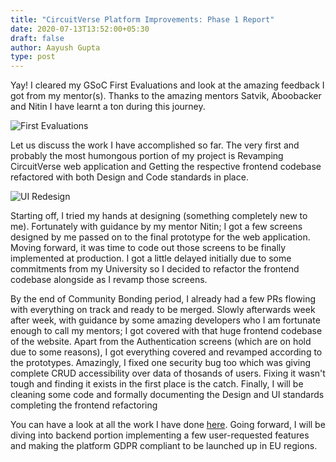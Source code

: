 ```yaml
---
title: "CircuitVerse Platform Improvements: Phase 1 Report"
date: 2020-07-13T13:52:00+05:30
draft: false
author: Aayush Gupta
type: post
---
```


Yay! I cleared my GSoC First Evaluations and look at the amazing feedback I got from my mentor(s). Thanks to the amazing mentors Satvik, Aboobacker and Nitin I have learnt a ton during this journey.

![First Evaluations](/img/Aayush_First_Evaluation.PNG)

Let us discuss the work I have accomplished so far.
The very first and probably the most humongous portion of my project is Revamping CircuitVerse web application and Getting the respective frontend codebase refactored with both Design and Code standards in place.

![UI Redesign](/img/HomeScreen_Changes.png)


Starting off, I tried my hands at designing (something completely new to me). Fortunately with guidance by my mentor Nitin; I got a few screens designed by me passed on to the final prototype for the web application.
Moving forward, it was time to code out those screens to be finally implemented at production. I got a little delayed initially due to some commitments from my University so I decided to refactor the frontend codebase alongside as I revamp those screens.

By the end of Community Bonding period, I already had a few PRs flowing with everything on track and ready to be merged.
Slowly afterwards week after week, with guidance by some amazing developers who I am fortunate enough to call my mentors; I got covered with that huge frontend codebase of the website.
Apart from the Authentication screens (which are on hold due to some reasons), I got everything covered and revamped according to the prototypes.
Amazingly, I fixed one security bug too which was giving complete CRUD accessibility over data of thosands of users. Fixing it wasn't tough and finding it exists in the first place is the catch.
Finally, I will be cleaning some code and formally documenting the Design and UI standards completing the frontend refactoring

You can have a look at all the work I have done [here](https://github.com/CircuitVerse/CircuitVerse/pulls?q=is%3Apr+author%3Aaayush-05+).
Going forward, I will be diving into backend portion implementing a few user-requested features and making the platform GDPR compliant to be launched up in EU regions.
